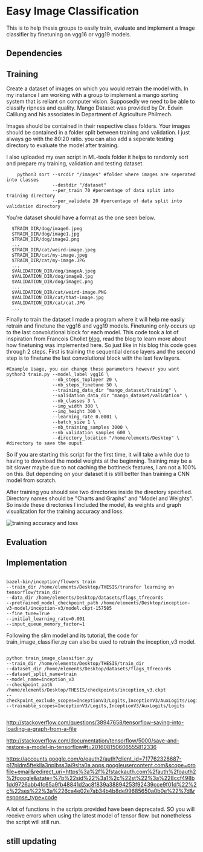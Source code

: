 

# Easy Image Classification

This is to help thesis groups to easily train, evaluate and implement a Image classifier by finetuning on vgg16 or vgg19 models.

## Dependencies

## Training

Create a dataset of images on which you would retrain the model with. In my instance I am working with a group to implement a mango sorting system that is reliant on computer vision. Supposedly we need to be able to classify ripness and quality. Mango Dataset was provided by Dr. Edwin Calilung and his associates in Department of Agriculture Philmech. 

Images should be contained in their respective class folders.
Your images should be contained in a folder split between training and validation. I just always go with the 80:20 ratio. you can also add a seperate testing directory to evaluate the model after training. 

I also uploaded my own script in ML-tools folder it helps to randomly sort and prepare my training, validation and testing dataset.

```shell
	python3 sort --srcdir "/images" #folder where images are seperated into classes
				 --destdir "/dataset" 
				 --per_train 70 #percentage of data split into training directory
				 --per_validate 20 #percentage of data split into validation directory
```
You're dataset should have a format as the one seen below.

```shell
  $TRAIN_DIR/dog/image0.jpeg
  $TRAIN_DIR/dog/image1.jpg
  $TRAIN_DIR/dog/image2.png
  ...
  $TRAIN_DIR/cat/weird-image.jpeg
  $TRAIN_DIR/cat/my-image.jpeg
  $TRAIN_DIR/cat/my-image.JPG
  ...
  $VALIDATION_DIR/dog/imageA.jpeg
  $VALIDATION_DIR/dog/imageB.jpg
  $VALIDATION_DIR/dog/imageC.png
  ...
  $VALIDATION_DIR/cat/weird-image.PNG
  $VALIDATION_DIR/cat/that-image.jpg
  $VALIDATION_DIR/cat/cat.JPG
  ...
```
Finally to train the dataset I made a program where it will help me easily retrain and finetune the
vgg16 and vgg19 models. Finetuning only occurs up to the last convolutional block for each model. 
This code took a lot of inspiration from Francois Chollet [blog](https://blog.keras.io/building-powerful-image-classification-models-using-very-little-data.html), read the blog to learn more about how finetuning was implemented here. So just like in  his blog this code goes through 2 steps. First is training the sequential dense layers and the second step is to finetune the last convolutional block with the last few layers.    

```shell
#Example Usage, you can change these parameters however you want
python3 train.py --model_label vgg16 \ 
		     	 --nb_steps_toplayer 20 \ 
		     	 --nb_steps_finetune 50 \
		     	 --training_data_dir "mango_dataset/training" \
		     	 --validation_data_dir "mango_dataset/validation" \
		     	 --nb_classes 3 \
		     	 --img_width 300 \
		     	 --img_height 300 \
		     	 --learning_rate 0.0001 \
		     	 --batch_size 1 \
		     	 --nb_training_samples 3000 \
		         --nb_validation_samples 600 \
		         --directory_location "/home/elements/Desktop" \ #directory to save the ouput
```
So if you are starting this script for the first time, it will take a while due to having to download the model weights at the beginning. Training may be a bit slower maybe due to not caching the bottlneck features, I am not a 100% on this. But depending on your dataset it is still better than training a CNN model from scratch.

After training you should see two directories inside the directory specified. Directory names should be "Charts and Graphs" and "Model and Weights". So inside these directories I included the model, its weights and graph visualization for the training accuracy and loss. 

![training accuracy and loss](https://raw.githubusercontent.com/username/projectname/branch/path/to/img.png)

## Evaluation



## Implementation


```shell

bazel-bin/inception/flowers_train  
--train_dir /home/elements/Desktop/THESIS/transfer learning on tensorflow/train_dir   
--data_dir /home/elements/Desktop/datasets/flags_tfrecords 
--pretrained_model_checkpoint_path /home/elements/Desktop/inception-v3-model/inception-v3/model.ckpt-157585  
--fine_tune=True  
--initial_learning_rate=0.001 
--input_queue_memory_factor=1

```

Following the slim model and its tutorial, the code for train_image_classifier.py can also be used to retrain the inception_v3 model. 


```shell

python train_image_classifier.py 
--train_dir /home/elements/Desktop/THESIS/train_dir 
--dataset_dir /home/elements/Desktop/datasets/flags_tfrecords 
--dataset_split_name=train 
--model_name=inception_v3 
--checkpoint_path /home/elements/Desktop/THESIS/checkpoints/inception_v3.ckpt 
--checkpoint_exclude_scopes=InceptionV3/Logits,InceptionV3/AuxLogits/Logits 
--trainable_scopes=InceptionV3/Logits,InceptionV3/AuxLogits/Logits


```

http://stackoverflow.com/questions/38947658/tensorflow-saving-into-loading-a-graph-from-a-file

http://stackoverflow.com/documentation/tensorflow/5000/save-and-restore-a-model-in-tensorflow#t=201608150606555812336

https://accounts.google.com/o/oauth2/auth?client_id=717762328687-p17pldm5fteklla3nplbss3ai9slta0a.apps.googleusercontent.com&scope=profile+email&redirect_uri=https%3a%2f%2fstackauth.com%2fauth%2foauth2%2fgoogle&state=%7b%22sid%22%3a1%2c%22st%22%3a%228ccf498b1dd9726abb4fc65a9fb48841d2ac8f839a38894253f92439cce9f01d%22%2c%22ses%22%3a%226ca4e02e7ab34b4b8de99685650a0b0e%22%7d&response_type=code

A lot of functions in the scripts provided have been deprecated. SO you will receive errors when using the latest model of tensor flow. but nonetheless the script will still run.

## still updating